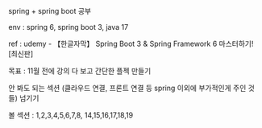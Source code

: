 spring + spring boot 공부 

env : spring 6, spring boot 3, java 17

ref : udemy - 【한글자막】 Spring Boot 3 & Spring Framework 6 마스터하기! [최신판]

목표 : 11월 전에 강의 다 보고 간단한 플젝 만들기

안 봐도 되는 섹션 (클라우드 연결, 프론트 연결 등 spring 이외에 부가적인게 주인 것들) 넘기기 

볼 섹션 : 1,2,3,4,5,6,7,8,
14,15,16,17,18,19


